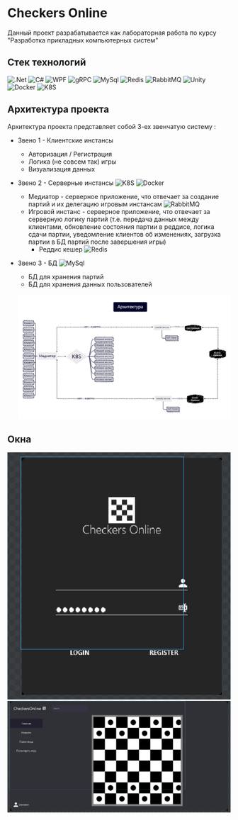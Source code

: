 ﻿# Checkers Online

Данный проект разрабатывается как лабораторная работа по курсу "Разработка прикладных компьютерных систем"

## Стек технологий
![.Net](https://img.shields.io/badge/.NET-000?style=for-the-badge&logo=.net&logoColor=informational)
![C#](https://img.shields.io/badge/c%23-000.svg?style=for-the-badge&logo=c-sharp&logoColor=blue)
![WPF](https://img.shields.io/badge/WPF-00000F?style=for-the-badge&logo=c-sharp&logoColor=blue)
![gRPC](https://img.shields.io/badge/gRPC-00000F?style=for-the-badge&logoColor=blue)
![MySql](https://img.shields.io/badge/MySQL-00000F?style=for-the-badge&logo=mysql&logoColor=white)
![Redis](https://img.shields.io/badge/Redis-000?style=for-the-badge&logo=redis&logoColor=red)
![RabbitMQ](https://img.shields.io/badge/RabbitMQ-000?style=for-the-badge&logo=RabbitMQ&logoColor=blue)
![Unity](https://img.shields.io/badge/Unity_(DI)-000?style=for-the-badge&logoColor=blue)
![Docker](https://img.shields.io/badge/Docker-000?style=for-the-badge&logo=Docker&logoColor=blue)
![K8S](https://img.shields.io/badge/Kubernetes-000?style=for-the-badge&logo=Kubernetes&logoColor=blue)

## Архитектура проекта

Архитектура проекта представляет собой 3-ех звенчатую систему :

 * Звено 1 - Клиентские инстансы
    * Авторизация / Регистрация
    * Логика (не совсем так) игры
    * Визуализация данных
 * Звено 2 - Серверные инстансы 
   ![K8S](https://img.shields.io/badge/Kubernetes-ccc?style=for-the-badge&logo=Kubernetes&logoColor=blue) 
    ![Docker](https://img.shields.io/badge/Docker-ccc?style=for-the-badge&logo=Docker&logoColor=blue)
    * Медиатор - серверное приложение, что отвечает за создание партий и их делегацию игровым инстансам
      ![RabbitMQ](https://img.shields.io/badge/RabbitMQ-000?style=for-the-badge&logo=RabbitMQ&logoColor=blue)
    * Игровой инстанс - серверное приложение, что отвечает за серверную логику партий (т.е. передача данных между клиентами,
      обновление состояния партии в реддисе, логика сдачи партии, уведомление клиентов об изменениях, загрузка партии в БД партий после завершения игры)
        * Реддис кешер ![Redis](https://img.shields.io/badge/Redis-000?style=for-the-badge&logo=redis&logoColor=red)
 * Звено 3 - БД ![MySql](https://img.shields.io/badge/MySQL-00000F?style=for-the-badge&logo=mysql&logoColor=white)
    * БД для хранения партий
    * БД для хранения данных пользователей
    
   ![Architecture](.GitHub/Architecture.PNG)

## Окна

   ![Registration](.GitHub/registrationwindow.PNG)
   ![Menu](.GitHub/main.PNG)